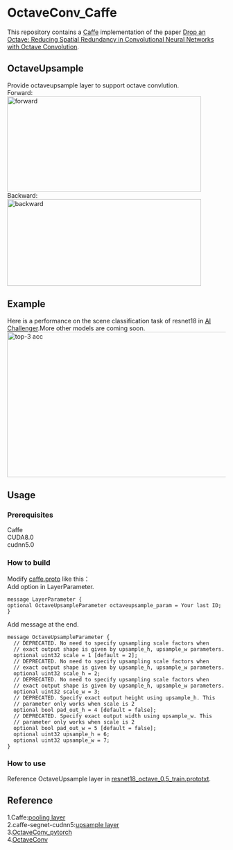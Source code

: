 # OctaveConv_Caffe
This repository contains a [Caffe](https://github.com/BVLC/caffe) implementation of the paper [Drop an Octave: Reducing Spatial Redundancy in Convolutional Neural Networks with Octave Convolution](https://arxiv.org/abs/1904.05049).  
## OctaveUpsample
Provide octaveupsample layer to support octave convlution.  
Forward:    
 <img src="https://github.com/chaipangpang/OctaveConv_Caffe/blob/master/pics/forward.jpg" width="447" height="220" alt="forward"/>    
Backward:   
<img src="https://github.com/chaipangpang/OctaveConv_Caffe/blob/master/pics/backward.jpg" width="447" height="200" alt="backward"/>  
## Example  
Here is a performance on the scene classification task of resnet18 in [AI Challenger](https://challenger.ai/?lan=zh).More other models are coming soon.  
<img src="https://github.com/chaipangpang/OctaveConv_Caffe/blob/master/pics/acc.jpg" width="612" height="335" alt="top-3 acc"/>  
## Usage  
### Prerequisites  
   Caffe  
   CUDA8.0  
   cudnn5.0  
### How to build 
Modify [caffe.proto](https://github.com/BVLC/caffe/blob/master/src/caffe/proto/caffe.proto) like this：  
Add option in LayerParameter.
```
message LayerParameter {
optional OctaveUpsampleParameter octaveupsample_param = Your last ID;
}
```  
Add message at the end.
```
message OctaveUpsampleParameter {
  // DEPRECATED. No need to specify upsampling scale factors when
  // exact output shape is given by upsample_h, upsample_w parameters.
  optional uint32 scale = 1 [default = 2];
  // DEPRECATED. No need to specify upsampling scale factors when
  // exact output shape is given by upsample_h, upsample_w parameters.
  optional uint32 scale_h = 2;
  // DEPRECATED. No need to specify upsampling scale factors when
  // exact output shape is given by upsample_h, upsample_w parameters.
  optional uint32 scale_w = 3;
  // DEPRECATED. Specify exact output height using upsample_h. This
  // parameter only works when scale is 2
  optional bool pad_out_h = 4 [default = false];
  // DEPRECATED. Specify exact output width using upsample_w. This
  // parameter only works when scale is 2
  optional bool pad_out_w = 5 [default = false];
  optional uint32 upsample_h = 6;
  optional uint32 upsample_w = 7;
}
```
### How to use  
Reference OctaveUpsample layer in [resnet18_octave_0.5_train.prototxt](https://github.com/chaipangpang/OctaveConv_Caffe/blob/master/model_example/Resnet18/resnet18_octave_0.5_train.prototxt).  

## Reference  
1.Caffe:[pooling layer](https://github.com/BVLC/caffe/blob/master/src/caffe/layers/pooling_layer.cpp)  
2.caffe-segnet-cudnn5:[upsample layer](https://github.com/TimoSaemann/caffe-segnet-cudnn5/blob/master/src/caffe/layers/upsample_layer.cpp)   
3.[OctaveConv_pytorch](https://github.com/lxtGH/OctaveConv_pytorch)  
4.[OctaveConv](https://github.com/terrychenism/OctaveConv)  

